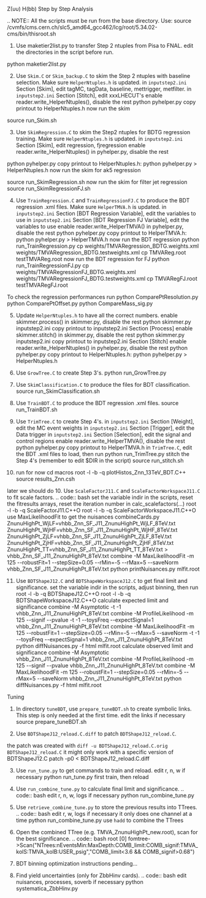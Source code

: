 
Z(υυ) H(bb) Step by Step
Analysis

.. NOTE::
All the scripts must be run from the base directory.
Use: source /cvmfs/cms.cern.ch/slc5_amd64_gcc462/lcg/root/5.34.02-cms/bin/thisroot.sh
1. Use maketier2list.py to transfer Step 2 ntuples from Pisa to FNAL.
 edit the directories in the script before run.

python maketier2list.py

2. Use `Skim.C` or `Skim_backup.C` to skim the Step 2 ntuples with baseline selection. Make sure `HelperNtuples.h` is updated.
 in `inputstep2.ini` Section [Skim], edit tagMC, tagData, baseline, mettrigger, metfilter.
 in `inputstep2.ini` Section [Stitch], edit xxxLHECUT's
 enable reader.write_HelperNtuples(), disable the rest
python pyhelper.py
 copy printout to HelperNtuples.h
 now run the skim

source run_Skim.sh

3. Use `SkimRegression.C` to skim the Step2 ntuples for BDTG regression training. Make sure `HelperNtuples.h` is updated.
 in `inputstep2.ini` Section [Skim], edit regression, fjregression
 enable reader.write_HelperNtuples() in pyhelper.py, disable the rest

python pyhelper.py
 copy printout to HelperNtuples.h: python pyhelper.py > HelperNtuples.h
 now run the skim for ak5 regression

source run_SkimRegression.sh
 now run the skim for filter jet regression
source run_SkimRegressionFJ.sh

4. Use `TrainRegression.C` and `TrainRegressionFJ.C` to produce the BDT regression .xml files. Make sure `HelperTMVA.h` is updated.
 in `inputstep2.ini` Section [BDT Regression Variable], edit the variables to use
 in `inputstep2.ini` Section [BDT Regression FJ Variable], edit the variables to use
 enable reader.write_HelperTMVA() in pyhelper.py, disable the rest
python pyhelper.py
copy printout to HelperTMVA.h: python pyhelper.py > HelperTMVA.h
 now run the BDT regression
python run_TrainRegression.py
cp weights/TMVARegression_BDTG.weights.xml weights/TMVARegression_BDTG.testweights.xml
cp TMVAReg.root testTMVAReg.root
 now run the BDT regression for FJ
python run_TrainRegressionFJ.py
cp weights/TMVARegressionFJ_BDTG.weights.xml weights/TMVARegressionFJ_BDTG.testweights.xml
cp TMVARegFJ.root testTMVARegFJ.root

To check the regression performances run
python ComparePtResolution.py
python ComparePtOffset.py
python CompareMass_sig.py

5. Update `HelperNtuples.h` to have all the correct numbers.
enable skimmer.process() in skimmer.py, disable the rest
python skimmer.py inputstep2.ini
 copy printout to inputstep2.ini Section [Process]
 enable skimmer.stitch() in skimmer.py, disable the rest
python skimmer.py inputstep2.ini
 copy printout to inputstep2.ini Section [Stitch]
 enable reader.write_HelperNtuples() in pyhelper.py, disable the rest
python pyhelper.py
 copy printout to HelperNtuples.h: python pyhelper.py > HelperNtuples.h

6. Use `GrowTree.C` to create Step 3's.
python run_GrowTree.py

7. Use `SkimClassification.C` to produce the files for BDT classification.
source run_SkimClassification.sh

8. Use `TrainBDT.C` to produce the BDT regression .xml files.
source run_TrainBDT.sh

9. Use `TrimTree.C` to create Step 4's.
 in `inputstep2.ini` Section [Weight], edit the MC event weights
 in `inputstep2.ini` Section [Trigger], edit the Data trigger
 in `inputstep2.ini` Section [Selection], edit the signal and control regions
 enable reader.write_HelperTMVA(), disable the rest
python pyhelper.py
 copy printout to HelperTMVA.h
 in `TrimTree.C`, edit the BDT .xml files to load, then run
python run_TrimTree.py
 stitch the Step 4's (remember to edit $DIR in the script)
source run_stitch.sh

10. run for now
cd macros
root -l -b -q plotHistos_Znn_13TeV_BDT.C++
source results_Znn.csh


later we should do
10. Use `ScaleFactorJ11.C` and `ScaleFactorWorkspaceJ11.C` to fit scale factors.
.. code:: bash
 set the variable indir in the scripts, reset the fitresults arrays, reset the iteration number in calc_scalefactors(...)
root -l -b -q ScaleFactorJ11.C++O
root -l -b -q ScaleFactorWorkspaceJ11.C++O
 use MaxLikelihoodFit to get the nuisances
combineCards.py ZnunuHighPt_WjLF=vhbb_Znn_SF_J11_ZnunuHighPt_WjLF_8TeV.txt ZnunuHighPt_WjHF=vhbb_Znn_SF_J11_ZnunuHighPt_WjHF_8TeV.txt ZnunuHighPt_ZjLF=vhbb_Znn_SF_J11_ZnunuHighPt_ZjLF_8TeV.txt ZnunuHighPt_ZjHF=vhbb_Znn_SF_J11_ZnunuHighPt_ZjHF_8TeV.txt ZnunuHighPt_TT=vhbb_Znn_SF_J11_ZnunuHighPt_TT_8TeV.txt > vhbb_Znn_SF_J11_ZnunuHighPt_8TeV.txt
combine -M MaxLikelihoodFit -m 125 --robustFit=1 --stepSize=0.05 --rMin=-5 --rMax=5 --saveNorm vhbb_Znn_SF_J11_ZnunuHighPt_8TeV.txt
python printNuisances.py mlfit.root

11. Use `BDTShapeJ12.C` and `BDTShapeWorkspaceJ12.C` to get final limit and significance.
 set the variable indir in the scripts, adjust binning, then run
root -l -b -q BDTShapeJ12.C++O
root -l -b -q BDTShapeWorkspaceJ12.C++O
 calculate expected limit and significance
combine -M Asymptotic -t -1 vhbb_Znn_J11_ZnunuHighPt_8TeV.txt
combine -M ProfileLikelihood -m 125 --signif --pvalue -t -1 --toysFreq --expectSignal=1 vhbb_Znn_J11_ZnunuHighPt_8TeV.txt
combine -M MaxLikelihoodFit -m 125 --robustFit=1 --stepSize=0.05 --rMin=-5 --rMax=5 --saveNorm -t -1 --toysFreq --expectSignal=1 vhbb_Znn_J11_ZnunuHighPt_8TeV.txt
python diffNuisances.py -f html mlfit.root
 calculate observed limit and significance
combine -M Asymptotic vhbb_Znn_J11_ZnunuHighPt_8TeV.txt
combine -M ProfileLikelihood -m 125 --signif --pvalue vhbb_Znn_J11_ZnunuHighPt_8TeV.txt
combine -M MaxLikelihoodFit -m 125 --robustFit=1 --stepSize=0.05 --rMin=-5 --rMax=5 --saveNorm vhbb_Znn_J11_ZnunuHighPt_8TeV.txt
python diffNuisances.py -f html mlfit.root

Tuning

1. In directory `tuneBDT`, use `prepare_tuneBDT.sh` to create symbolic links. This step is only needed at the first time.
 edit the links if necessary
source prepare_tuneBDT.sh

2. Use `BDTShapeJ12_reload.C.diff` to patch `BDTShapeJ12_reload.C`.

 the patch was created with `diff -u BDTShapeJ12_reload.C.orig BDTShapeJ12_reload.C`
 it might only work with a specific version of BDTShapeJ12.C
patch -p0 < BDTShapeJ12_reload.C.diff

3. Use `run_tune.py` to get commands to train and reload.
 edit r, n, w if necessary
python run_tune.py
 first train, then reload

4. Use `run_combine_tune.py` to calculate final limit and significance.
.. code:: bash
 edit r, n, w, logs if necessary
python run_combine_tune.py

5. Use `retrieve_combine_tune.py` to store the previous results into TTrees.
.. code:: bash
 edit r, w, logs if necessary
 it only does one channel at a time
python run_combine_tune.py
 use `hadd` to combine the TTrees

6. Open the combined TTree (e.g. TMVA_ZnunuHighPt_new.root), scan for the best significance.
.. code:: bash
root [0] fomtree->Scan("NTrees:nEventsMin:MaxDepth:COMB_limit:COMB_signif:TMVA_kolS:TMVA_kolB:USER_psig","COMB_limit<3.6 && COMB_signif>0.68")
98. BDT binning optimization instructions pending...
99. Find yield uncertainties (only for ZbbHinv cards).
.. code:: bash
 edit nuisances, processes, soverb if necessary
python systematica_ZbbHinv.py

